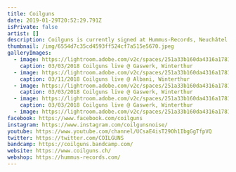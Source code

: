 ```yaml
---
title: Coilguns
date: 2019-01-29T20:52:29.791Z
isPrivate: false
artist: []
description: Coilguns is currently signed at Hummus-Records, Neuchâtel.
thumbnail: /img/6554d7c35cd4593ff524cf7a515e5670.jpeg
galleryImages:
  - image: https://lightroom.adobe.com/v2c/spaces/251a33b160da4316a17813b8acf8a6f6/assets/7359c627f84ca27bbc0923996d5c2907/revisions/55eafdde2342422e8d4627c94ae29747/renditions/4130977ad08e45ebcd75042620a0816c
    caption: 03/03/2018 Coilguns live @ Gaswerk, Winterthur
  - image: https://lightroom.adobe.com/v2c/spaces/251a33b160da4316a17813b8acf8a6f6/assets/d23efc0ae7d2ab0aaf2e0e33a9043ad9/revisions/d50fe7d20f2a4f74b5714eebc4435b05/renditions/206ab1c0be75882a2cb3b0f1cea7d199
    caption: 03/11/2018 Coilguns live @ Albani, Winterthur
  - image: https://lightroom.adobe.com/v2c/spaces/251a33b160da4316a17813b8acf8a6f6/assets/fefa055df253f8ba83c6a4fe5ccecae0/revisions/d73e322127f44e50b4641d0d88cfb737/renditions/c90b2112cfaede1789963a8e19766d79
    caption: 03/03/2018 Coilguns live @ Gaswerk, Winterthur
  - image: https://lightroom.adobe.com/v2c/spaces/251a33b160da4316a17813b8acf8a6f6/assets/6de1e05265738354b93531d46218cf8f/revisions/092a666dbf6c477fa8d0c32eb4240592/renditions/fbabb22f3fd1eb291191afdbfd015c85
    caption: 03/03/2018 Coilguns live @ Gaswerk, Winterthur
  - image: https://lightroom.adobe.com/v2c/spaces/251a33b160da4316a17813b8acf8a6f6/assets/e41dc3c85f52ad7831ff5dde6b24706b/revisions/b1d9ae4264f4445a8220f23d9acf0584/renditions/d63c72cdfae77e9d3b8f032464cc82f6
facebook: https://www.facebook.com/coilguns
instagram: https://www.instagram.com/coilgunsnoise/
youtube: https://www.youtube.com/channel/UCsaE4isT29Oh1IbgGgTfpVQ
twitter: https://twitter.com/COILGUNS
bandcamp: https://coilguns.bandcamp.com/
website: https://www.coilguns.ch/
webshop: https://hummus-records.com/
---
```

